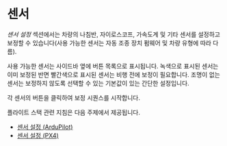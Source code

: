 # 센서

_센서 설정_ 섹션에서는 차량의 나침반, 자이로스코프, 가속도계 및 기타 센서를 설정하고 보정할 수 있습니다(사용 가능한 센서는 자동 조종 장치 펌웨어 및 차량 유형에 따라 다름).

사용 가능한 센서는 사이드바 옆에 버튼 목록으로 표시됩니다. 녹색으로 표시된 센서는 이미 보정된 반면 빨간색으로 표시된 센서는 비행 전에 보정이 필요합니다. 조명이 없는 센서는 보정하지 않도록 선택할 수 있는 기본값이 있는 간단한 설정입니다.

각 센서의 버튼을 클릭하여 보정 시퀀스를 시작합니다.

플라이트 스택 관련 지침은 다음 주제에서 제공됩니다.

- [센서 설정 (ArduPilot)](../setup_view/sensors_ardupilot.md)
- [센서 설정 (PX4)](../setup_view/sensors_px4.md)
